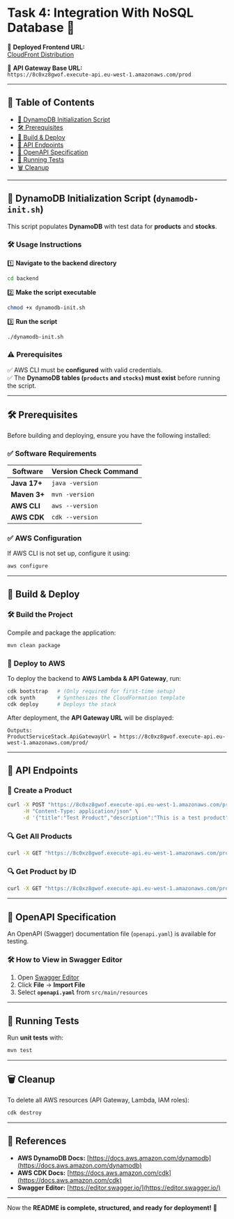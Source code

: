 # **Task 4: Integration With NoSQL Database** 🚀

🔗 **Deployed Frontend URL:**  
[CloudFront Distribution](https://d2i9wqrns222hu.cloudfront.net/)

🔗 **API Gateway Base URL:**  
`https://8c0xz8gwof.execute-api.eu-west-1.amazonaws.com/prod`

---

## 📌 **Table of Contents**
- [🚀 DynamoDB Initialization Script](#-dynamodb-initialization-script-dynamodb-initsh)
- [🛠️ Prerequisites](#-prerequisites)
- [🚀 Build & Deploy](#-build--deploy)
- [📡 API Endpoints](#-api-endpoints)
- [📜 OpenAPI Specification](#-openapi-specification)
- [🧪 Running Tests](#-running-tests)
- [🗑️ Cleanup](#-cleanup)

---

## 🚀 **DynamoDB Initialization Script (`dynamodb-init.sh`)**

This script populates **DynamoDB** with test data for **products** and **stocks**.

### 🛠️ **Usage Instructions**
1️⃣ **Navigate to the backend directory**
   ```sh
   cd backend
   ```

2️⃣ **Make the script executable**
   ```sh
   chmod +x dynamodb-init.sh
   ```

3️⃣ **Run the script**
   ```sh
   ./dynamodb-init.sh
   ```

### ⚠️ **Prerequisites**
✅ AWS CLI must be **configured** with valid credentials.  
✅ The **DynamoDB tables (`products` and `stocks`) must exist** before running the script.

---

## 🛠️ **Prerequisites**
Before building and deploying, ensure you have the following installed:

### ✅ **Software Requirements**
| **Software** | **Version Check Command** |
|--------------|---------------------------|
| **Java 17+** | `java -version` |
| **Maven 3+** | `mvn -version` |
| **AWS CLI**  | `aws --version` |
| **AWS CDK**  | `cdk --version` |

### ✅ **AWS Configuration**
If AWS CLI is not set up, configure it using:
```sh
aws configure
```

---

## 🚀 **Build & Deploy**
### 🛠️ **Build the Project**
Compile and package the application:
```sh
mvn clean package
```

### 🚀 **Deploy to AWS**
To deploy the backend to **AWS Lambda & API Gateway**, run:
```sh
cdk bootstrap   # (Only required for first-time setup)
cdk synth       # Synthesizes the CloudFormation template
cdk deploy      # Deploys the stack
```

After deployment, the **API Gateway URL** will be displayed:
```
Outputs:
ProductServiceStack.ApiGatewayUrl = https://8c0xz8gwof.execute-api.eu-west-1.amazonaws.com/prod/
```

---

## 📡 **API Endpoints**
### 📝 **Create a Product**
```sh
curl -X POST "https://8c0xz8gwof.execute-api.eu-west-1.amazonaws.com/prod/products" \
     -H "Content-Type: application/json" \
     -d '{"title":"Test Product","description":"This is a test product","price":100,"count":5}'
```

### 🔍 **Get All Products**
```sh
curl -X GET "https://8c0xz8gwof.execute-api.eu-west-1.amazonaws.com/prod/products"
```

### 🔍 **Get Product by ID**
```sh
curl -X GET "https://8c0xz8gwof.execute-api.eu-west-1.amazonaws.com/prod/products/{productId}"
```

---

## 📜 **OpenAPI Specification**
An OpenAPI (Swagger) documentation file (`openapi.yaml`) is available for testing.

### 🛠️ **How to View in Swagger Editor**
1. Open [Swagger Editor](https://editor.swagger.io/)
2. Click **File** → **Import File**
3. Select **`openapi.yaml`** from `src/main/resources`

---

## 🧪 **Running Tests**
Run **unit tests** with:
```sh
mvn test
```

---

## 🗑️ **Cleanup**
To delete all AWS resources (API Gateway, Lambda, IAM roles):
```sh
cdk destroy
```

---

## **🔗 References**
- **AWS DynamoDB Docs:** [https://docs.aws.amazon.com/dynamodb](https://docs.aws.amazon.com/dynamodb)
- **AWS CDK Docs:** [https://docs.aws.amazon.com/cdk](https://docs.aws.amazon.com/cdk)
- **Swagger Editor:** [https://editor.swagger.io/](https://editor.swagger.io/)

---

Now the **README is complete, structured, and ready for deployment!** 🚀
